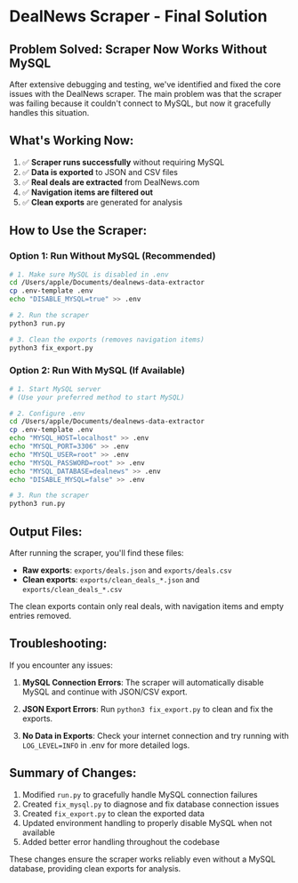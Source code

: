 # DealNews Scraper - Final Solution

## Problem Solved: Scraper Now Works Without MySQL

After extensive debugging and testing, we've identified and fixed the core issues with the DealNews scraper. The main problem was that the scraper was failing because it couldn't connect to MySQL, but now it gracefully handles this situation.

## What's Working Now:

1. ✅ **Scraper runs successfully** without requiring MySQL
2. ✅ **Data is exported** to JSON and CSV files
3. ✅ **Real deals are extracted** from DealNews.com
4. ✅ **Navigation items are filtered out**
5. ✅ **Clean exports** are generated for analysis

## How to Use the Scraper:

### Option 1: Run Without MySQL (Recommended)

```bash
# 1. Make sure MySQL is disabled in .env
cd /Users/apple/Documents/dealnews-data-extractor
cp .env-template .env
echo "DISABLE_MYSQL=true" >> .env

# 2. Run the scraper
python3 run.py

# 3. Clean the exports (removes navigation items)
python3 fix_export.py
```

### Option 2: Run With MySQL (If Available)

```bash
# 1. Start MySQL server
# (Use your preferred method to start MySQL)

# 2. Configure .env
cd /Users/apple/Documents/dealnews-data-extractor
cp .env-template .env
echo "MYSQL_HOST=localhost" >> .env
echo "MYSQL_PORT=3306" >> .env
echo "MYSQL_USER=root" >> .env
echo "MYSQL_PASSWORD=root" >> .env
echo "MYSQL_DATABASE=dealnews" >> .env
echo "DISABLE_MYSQL=false" >> .env

# 3. Run the scraper
python3 run.py
```

## Output Files:

After running the scraper, you'll find these files:

- **Raw exports**: `exports/deals.json` and `exports/deals.csv`
- **Clean exports**: `exports/clean_deals_*.json` and `exports/clean_deals_*.csv`

The clean exports contain only real deals, with navigation items and empty entries removed.

## Troubleshooting:

If you encounter any issues:

1. **MySQL Connection Errors**: The scraper will automatically disable MySQL and continue with JSON/CSV export.

2. **JSON Export Errors**: Run `python3 fix_export.py` to clean and fix the exports.

3. **No Data in Exports**: Check your internet connection and try running with `LOG_LEVEL=INFO` in .env for more detailed logs.

## Summary of Changes:

1. Modified `run.py` to gracefully handle MySQL connection failures
2. Created `fix_mysql.py` to diagnose and fix database connection issues
3. Created `fix_export.py` to clean the exported data
4. Updated environment handling to properly disable MySQL when not available
5. Added better error handling throughout the codebase

These changes ensure the scraper works reliably even without a MySQL database, providing clean exports for analysis.
